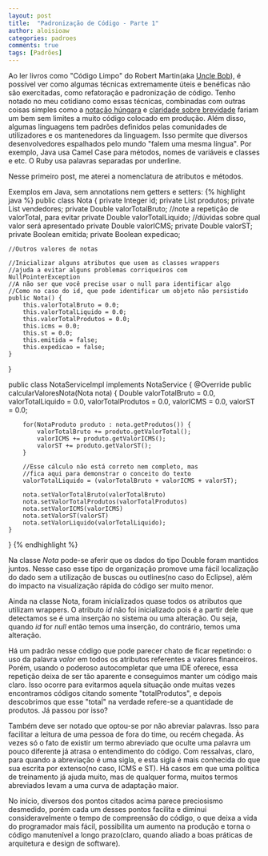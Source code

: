 ```yaml
---
layout: post
title:  "Padronização de Código - Parte 1"
author: aloisioaw
categories: padroes
comments: true
tags: [Padrões]
---
```


Ao ler livros como "Código Limpo" do Robert Martin(aka [Uncle Bob](https://twitter.com/unclebobmartin)), é possível ver como algumas técnicas extremamente úteis e benéficas não são exercitadas, como refatoração e padronização de código.
Tenho notado no meu cotidiano como essas técnicas, combinadas com outras coisas simples como a [notação húngara](http://en.wikipedia.org/wiki/Hungarian_notation) e
[claridade sobre brevidade](https://signalvnoise.com/posts/3250-clarity-over-brevity-in-variable-and-method-names) fariam um bem sem limites a muito código colocado em produção.
Além disso, algumas linguagens tem padrões definidos pelas comunidades de utilizadores e os mantenedores da linguagem. Isso permite que diversos desenvolvedores espalhados pelo mundo "falem uma mesma língua". Por exemplo, Java usa Camel Case para métodos, nomes de variáveis e classes e etc. O Ruby usa palavras separadas por underline.

Nesse primeiro post, me aterei a nomenclatura de atributos e métodos.

Exemplos em Java, sem annotations nem getters e setters:
{% highlight java %}
public class Nota {
	private Integer id;
	private List<Produto> produtos;
	private List<Vendedor> vendedores;
	private Double valorTotalBruto;   //note a repetição de valorTotal, para evitar
	private Double valorTotalLiquido; //dúvidas sobre qual valor será apresentado
	private Double valorICMS;
	private Double valorST;
	private Boolean emitida;
	private Boolean expedicao;

	//Outros valores de notas

	//Inicializar alguns atributos que usem as classes wrappers
	//ajuda a evitar alguns problemas corriqueiros com NullPointerException
	//A não ser que você precise usar o null para identificar algo
	//Como no caso do id, que pode identificar um objeto não persistido
	public Nota() {
		this.valorTotalBruto = 0.0;
		this.valorTotalLiquido = 0.0;
		this.valorTotalProdutos = 0.0;
		this.icms = 0.0;
		this.st = 0.0;
		this.emitida = false;
		this.expedicao = false;
	}
}

public class NotaServiceImpl implements NotaService {
	@Override
	public calcularValoresNota(Nota nota) {
		Double valorTotalBruto = 0.0,
			   valorTotalLiquido = 0.0,
			   valorTotalProdutos = 0.0,
			   valorICMS = 0.0,
			   valorST = 0.0;

		for(NotaProduto produto : nota.getProdutos()) {
			valorTotalBruto += produto.getValorTotal();
		 	valorICMS += produto.getValorICMS();
		 	valorST += produto.getValorST();
		}

		//Esse cálculo não está correto nem completo, mas
		//fica aqui para demonstrar o conceito do texto
		valorTotalLiquido = (valorTotalBruto + valorICMS + valorST);

		nota.setValorTotalBruto(valorTotalBruto)
		nota.setValorTotalProdutos(valorTotalProdutos)
		nota.setValorICMS(valorICMS)
		nota.setValorST(valorST)
		nota.setValorLiquido(valorTotalLiquido);
	}
}
{% endhighlight %}

Na classe *Nota* pode-se aferir que os dados do tipo Double foram mantidos juntos. Nesse caso esse tipo de organização promove uma fácil localização do dado sem a utilização de buscas ou outlines(no caso do Eclipse), além do impacto na visualização rápida do código ser muito menor.

Ainda na classe Nota, foram inicializados quase todos os atributos que utilizam wrappers. O atributo *id* não foi inicializado pois é a partir dele que detectamos se é uma inserção no sistema ou uma alteração. Ou seja, quando *id* for *null* então temos uma inserção, do contrário, temos uma alteração.

Há um padrão nesse código que pode parecer chato de ficar repetindo: o uso da palavra *valor* em todos os atributos referentes a valores financeiros. Porém, usando o poderoso autocompletar que uma IDE oferece, essa repetição deixa de ser tão aparente e conseguimos manter um código mais claro. Isso ocorre para evitarmos aquela situação onde muitas vezes encontramos códigos citando somente "totalProdutos", e depois descobrimos que esse "totaĺ" na verdade refere-se a quantidade de produtos. Já passou por isso?

Também deve ser notado que optou-se por não abreviar palavras. Isso para facilitar a leitura de uma pessoa de fora do time, ou recém chegada. Às vezes só o fato de existir um termo abreviado que oculte uma palavra um pouco diferente já atrasa o entendimento do código. Com ressalvas, claro, para quando a abreviação é uma sigla, e esta sigla é mais conhecida do que sua escrita por extenso(no caso, ICMS e ST).
Há casos em que uma política de treinamento já ajuda muito, mas de qualquer forma, muitos termos abreviados levam a uma curva de adaptação maior.

No início, diversos dos pontos citados acima parece preciosismo desmedido, porém cada um desses pontos facilita e diminui consideravelmente o tempo de compreensão do código, o que deixa a vida do programador mais fácil, possibilita um aumento na produção e torna o código manutenível a longo prazo(claro, quando aliado a boas práticas de arquitetura e design de software).